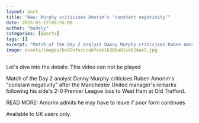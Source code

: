 ```yaml
---
layout: post
title: "New: Murphy criticises Amorim's 'constant negativity'"
date: 2025-05-12T06:55:00
author: "badely"
categories: [Sports]
tags: []
excerpt: "Match of the Day 2 analyst Danny Murphy criticises Ruben Amorim's 'constant negativity' after the Manchester United manager's remarks following his si"
image: assets/images/bc02efecccebfcde1630ba81cd624ae5.jpg
---
```


Let's dive into the details: This video can not be played

Match of the Day 2 analyst Danny Murphy criticises Ruben Amorim's "constant negativity" after the Manchester United manager's remarks following his side's 2-0 Premier League loss to West Ham at Old Trafford.

READ MORE: Amorim admits he may have to leave if poor form continues

Available to UK users only.

